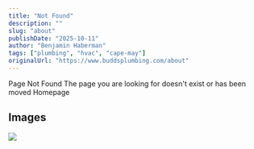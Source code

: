 ```yaml
---
title: "Not Found"
description: ""
slug: "about"
publishDate: "2025-10-11"
author: "Benjamin Haberman"
tags: ["plumbing", "hvac", "cape-may"]
originalUrl: "https://www.buddsplumbing.com/about"
---
```


Page Not Found
The page you are looking for doesn't exist or has been moved
Homepage

## Images

![](/assets/budds/about-65227fa76a63b8b3ab3d7a9c-plumber-in-atlantic-county-nj.avif "")

